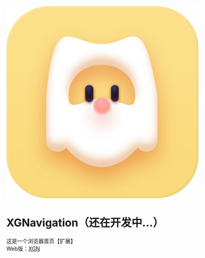<div align='center'>
<img src='./public/vite.svg' />
</div>


# XGNavigation（还在开发中...）

这是一个浏览器首页【扩展】  
Web版：[XGN](https://xxggg.github.io/XGNavigation/)

